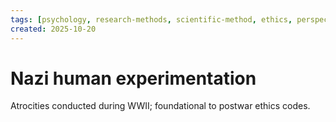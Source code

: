 ```yaml
---
tags: [psychology, research-methods, scientific-method, ethics, perspectives]
created: 2025-10-20
---
```

# Nazi human experimentation

Atrocities conducted during WWII; foundational to postwar ethics codes.
